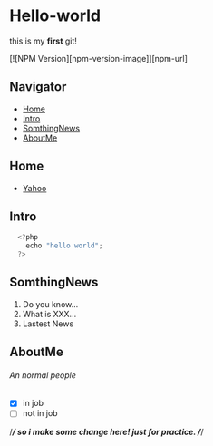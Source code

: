 # Hello-world
this is my **first** git!

[![NPM Version][npm-version-image]][npm-url]

## Navigator
- [Home](#Home)
- [Intro](#Intro)
- [SomthingNews](#SomthingNews)
- [AboutMe](#AboutMe)

## Home
  - [Yahoo](http://www.yahoo.com.tw)

## Intro
```js
  <?php
    echo "hello world";
  ?>
```

## SomthingNews
1. Do you know...
2. What is XXX...
3. Lastest News

## AboutMe
###### An normal people
- [X] in job
- [ ] not in job

/*****************/
so i make some change here!
just for practice.
/*****************/
